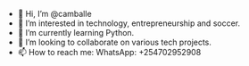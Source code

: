 - 👋 Hi, I’m @camballe
- 👀 I’m interested in technology, entrepreneurship and soccer.
- 🌱 I’m currently learning Python.
- 💞️ I’m looking to collaborate on various tech projects.
- 📫 How to reach me: WhatsApp: +254702952908

<!---
camballe/camballe is a ✨ special ✨ repository because its `README.md` (this file) appears on your GitHub profile.
You can click the Preview link to take a look at your changes.
--->
